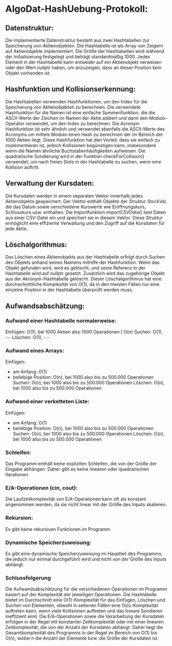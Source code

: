 # AlgoDat-HashUebung-Protokoll:

## Datenstruktur:

Die implementierte Datenstruktur besteht aus zwei Hashtabellen zur Speicherung von Aktienobjekten.
Die Hashtabelle ist als Array von Zeigern auf Aktienobjekte implementiert.
Die Größe der Hashtabellen wird während der Initialisierung festgelegt und beträgt standardmäßig 1000.
Jedes Element in der Hashtabelle kann entweder auf ein Aktienobjekt verweisen oder den Wert nullptr haben,
um anzuzeigen, dass an dieser Position kein Objekt vorhanden ist.

## Hashfunktion und Kollisionserkennung:

Die Hashtabellen verwenden Hashfunktionen, um den Index für die Speicherung von Aktienobjekten zu berechnen.
Die verwendete Hashfunktion für die Namen ist eine einfache Summenfunktion, die die ASCII-Werte der Zeichen im Namen der Aktie addiert
und dann den Modulo-Operator verwendet, um den Index zu berechnen.
Die Acronym Hashfunktion ist sehr ähnlich und verwendet ebenfalls die ASCII-Werte des Acronyms um mittels Modulo einen Hash zu berechnen der im Bereich der 1000 Aktien liegt.
Diese Hashfunktion hat den Vorteil, dass sie einfach zu implementieren ist, jedoch Kollisionen begünstigen kann,
insbesondere wenn die Namen ähnliche Buchstabenhäufigkeiten aufweisen. Die quadratische Sondierung wird in der Funktion checkForCollision() verwendet, um nach freien Slots in der Hashtabelle zu suchen, wenn eine Kollision auftritt.

## Verwaltung der Kursdaten:

Die Kursdaten werden in einem separaten Vektor innerhalb jedes Aktienobjekts gespeichert.
Der Vektor enthält Objekte der Struktur StockVal, die das Datum sowie verschiedene Kurswerte wie Eröffnungskurs,
Schlusskurs usw. enthalten. Die Importfunktion importCSVData() liest Daten aus einer CSV-Datei ein und speichert sie in diesem Vektor.
Diese Struktur ermöglicht eine effiziente Verwaltung und den Zugriff auf die Kursdaten für jede Aktie.

## Löschalgorithmus:

Das Löschen eines Aktienobjekts aus der Hashtabelle erfolgt durch Suchen des Objekts anhand seines Namens mithilfe der Hashfunktion.
Wenn das Objekt gefunden wird, wird es gelöscht, und seine Referenz in der Hashtabelle wird auf nullptr gesetzt.
Zusätzlich wird das zugehörige Objekt aus der Akronym-Hashtabelle gelöscht. Dieser Löschalgorithmus hat eine
durchschnittliche Komplexität von O(1), da in den meisten Fällen nur eine einzelne Position in der Hashtabelle überprüft werden muss.

## Aufwandsabschätzung:

### Aufwand einer Hashtabelle normalerweise:
Einfügen: O(1), bei 1000 Aktien also 1000 Operationen | O(n)
Suchen: O(1), -.-
Löschen: O(1), -.-

### Aufwand eines Arrays:
Einfügen:
 - am Anfang: O(1)
 - beliebige Position: O(n), bei 1000 also bis zu 500.000 Operationen
Suchen: O(n), bei 1000 also bis zu 500.000 Operationen
Löschen:
O(n), bei 1000 also bis zu 500.000 Operationen

### Aufwand einer verketteten Liste:
Einfügen:
 - am Anfang: O(1)
 - beliebige Position: O(n), bei 1000 also bis zu 500.000 Operationen
Suchen: O(n), bei 1000 also bis zu 500.000 Operationen
Löschen: O(n), bei 1000 also bis zu 500.000 Operationen

### Schleifen:
Das Programm enthält keine expliziten Schleifen, die von der Größe der Eingabe abhängen.
Daher gibt es keine linearen oder quadratischen Iterationen.

### E/A-Operationen (cin, cout):
Die Laufzeitkomplexität von E/A-Operationen kann oft als konstant angenommen werden,
da sie nicht linear mit der Größe des Inputs skalieren.

### Rekursion:
Es gibt keine rekursiven Funktionen im Programm.

### Dynamische Speicherzuweisung:
Es gibt eine dynamische Speicherzuweisung im Hauptteil des Programms,
die jedoch nur einmal durchgeführt wird und nicht von der Größe des Inputs abhängt.

### Schlussfolgerung
Die Aufwandsabschätzung für die verschiedenen Operationen im Programm basiert auf der Komplexität der jeweiligen Operationen.
Die Hashtabelle bietet im Durchschnitt eine O(1)-Komplexität für das Einfügen, Löschen und Suchen von Elementen,
obwohl in seltenen Fällen eine O(n)-Komplexität auftreten kann, wenn viele Kollisionen auftreten und das lineare Sondieren
ineffizient wird. Die E/A-Operationen sowie die Verarbeitung der Kursdaten erfolgen in der Regel mit konstanter
Zeitkomplexität oder mit einer linearen Zeitkomplexität, die von der Anzahl der Kursdaten abhängt.
Daher liegt die Gesamtkomplexität des Programms in der Regel im Bereich von O(1) bis O(n),
wobei n die Anzahl der Elemente bzw. die Größe der Kursdaten ist.
